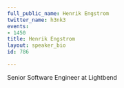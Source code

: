 ```yaml
---
full_public_name: Henrik Engstrom
twitter_name: h3nk3
events:
- 1450
title: Henrik Engstrom
layout: speaker_bio
id: 786

---
```

Senior Software Engineer at Lightbend
